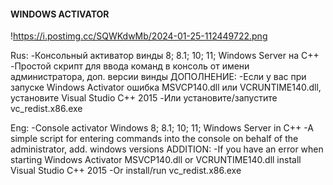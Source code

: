#### WINDOWS ACTIVATOR
!https://i.postimg.cc/SQWKdwMb/2024-01-25-112449722.png

Rus:
  -Консольный активатор винды 8; 8.1; 10; 11; Windows Server на C++
  -Простой скрипт для ввода команд в консоль от имени администратора, доп. версии винды
ДОПОЛНЕНИЕ:
  -Если у вас при запуске Windows Activator ошибка MSVCP140.dll или VCRUNTIME140.dll, установите Visual Studio C++ 2015
  -Или установите/запустите vc_redist.x86.exe

Eng:
 -Console activator Windows 8; 8.1; 10; 11; Windows Server in C++
 -A simple script for entering commands into the console on behalf of the administrator, add. windows versions
ADDITION:
  -If you have an error when starting Windows Activator MSVCP140.dll or VCRUNTIME140.dll install Visual Studio C++ 2015
  -Or install/run vc_redist.x86.exe
